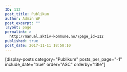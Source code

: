 ```yaml
---
ID: 112
post_title: Publikum
author: Admin WP
post_excerpt: ""
layout: page
permalink: >
  http://manual.aktiv-kommune.no/?page_id=112
published: true
post_date: 2017-11-11 18:58:10
---
```

[display-posts category="Publikum" posts_per_page="-1" include_date="true" order="ASC" orderby="title"]